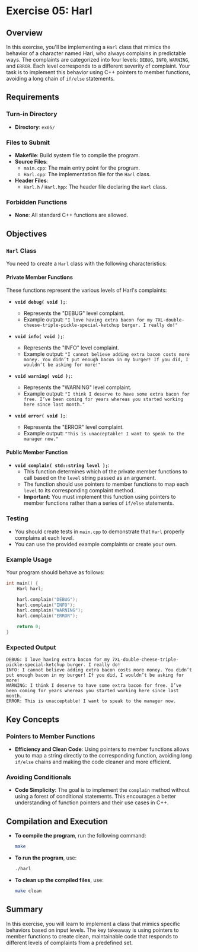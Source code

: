 
# Exercise 05: Harl

## Overview

In this exercise, you'll be implementing a `Harl` class that mimics the behavior of a character named Harl, who always complains in predictable ways. The complaints are categorized into four levels: `DEBUG`, `INFO`, `WARNING`, and `ERROR`. Each level corresponds to a different severity of complaint. Your task is to implement this behavior using C++ pointers to member functions, avoiding a long chain of `if/else` statements.

## Requirements

### Turn-in Directory

- **Directory**: `ex05/`

### Files to Submit

- **Makefile**: Build system file to compile the program.
- **Source Files**: 
  - `main.cpp`: The main entry point for the program.
  - `Harl.cpp`: The implementation file for the `Harl` class.
- **Header Files**:
  - `Harl.h` / `Harl.hpp`: The header file declaring the `Harl` class.

### Forbidden Functions

- **None**: All standard C++ functions are allowed.

## Objectives

### `Harl` Class

You need to create a `Harl` class with the following characteristics:

#### Private Member Functions

These functions represent the various levels of Harl's complaints:

- **`void debug( void );`**: 
  - Represents the "DEBUG" level complaint. 
  - Example output: `"I love having extra bacon for my 7XL-double-cheese-triple-pickle-special-ketchup burger. I really do!"`

- **`void info( void );`**:
  - Represents the "INFO" level complaint.
  - Example output: `"I cannot believe adding extra bacon costs more money. You didn’t put enough bacon in my burger! If you did, I wouldn’t be asking for more!"`

- **`void warning( void );`**:
  - Represents the "WARNING" level complaint.
  - Example output: `"I think I deserve to have some extra bacon for free. I’ve been coming for years whereas you started working here since last month."`

- **`void error( void );`**:
  - Represents the "ERROR" level complaint.
  - Example output: `"This is unacceptable! I want to speak to the manager now."`

#### Public Member Function

- **`void complain( std::string level );`**:
  - This function determines which of the private member functions to call based on the `level` string passed as an argument.
  - The function should use pointers to member functions to map each `level` to its corresponding complaint method.
  - **Important**: You must implement this function using pointers to member functions rather than a series of `if/else` statements.

### Testing

- You should create tests in `main.cpp` to demonstrate that `Harl` properly complains at each level.
- You can use the provided example complaints or create your own.

### Example Usage

Your program should behave as follows:

```cpp
int main() {
    Harl harl;

    harl.complain("DEBUG");
    harl.complain("INFO");
    harl.complain("WARNING");
    harl.complain("ERROR");

    return 0;
}
```

### Expected Output

```plaintext
DEBUG: I love having extra bacon for my 7XL-double-cheese-triple-pickle-special-ketchup burger. I really do!
INFO: I cannot believe adding extra bacon costs more money. You didn’t put enough bacon in my burger! If you did, I wouldn’t be asking for more!
WARNING: I think I deserve to have some extra bacon for free. I’ve been coming for years whereas you started working here since last month.
ERROR: This is unacceptable! I want to speak to the manager now.
```

## Key Concepts

### Pointers to Member Functions

- **Efficiency and Clean Code**: Using pointers to member functions allows you to map a string directly to the corresponding function, avoiding long `if/else` chains and making the code cleaner and more efficient.
  
### Avoiding Conditionals

- **Code Simplicity**: The goal is to implement the `complain` method without using a forest of conditional statements. This encourages a better understanding of function pointers and their use cases in C++.

## Compilation and Execution

- **To compile the program**, run the following command:

  ```bash
  make
  ```

- **To run the program**, use:

  ```bash
  ./harl
  ```

- **To clean up the compiled files**, use:

  ```bash
  make clean
  ```

## Summary

In this exercise, you will learn to implement a class that mimics specific behaviors based on input levels. The key takeaway is using pointers to member functions to create clean, maintainable code that responds to different levels of complaints from a predefined set.


